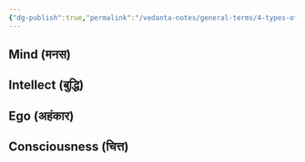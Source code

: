 ```yaml
---
{"dg-publish":true,"permalink":"/vedanta-notes/general-terms/4-types-of-mind/"}
---
```


## Mind (मनस)


## Intellect (बुद्धि)


## Ego (अहंकार)


## Consciousness (चित्त)

